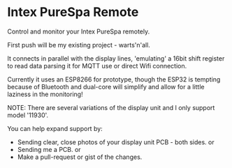 # Intex PureSpa Remote
Control and monitor your Intex PureSpa remotely.

First push will be my existing project - warts'n'all.

It connects in parallel with the display lines,
'emulating' a 16bit shift register to read data parsing it
for MQTT use or direct Wifi connection.

Currently it uses an ESP8266 for prototype, though the ESP32
is tempting because of Bluetooth and dual-core will simplify and allow
for a little laziness in the monitoring!

NOTE:
There are several variations of the display unit and I only support model '11930'.

You can help expand support by:
- Sending clear, close photos of your display unit PCB - both sides.
or
- Sending me a PCB.
or
- Make a pull-request or gist of the changes.
